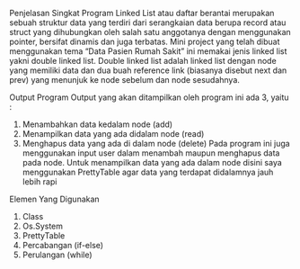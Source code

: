 Penjelasan Singkat Program
Linked List atau daftar berantai merupakan sebuah struktur data yang terdiri dari serangkaian data berupa record atau struct yang dihubungkan oleh salah satu anggotanya dengan menggunakan pointer, bersifat dinamis dan juga terbatas. Mini project yang telah dibuat menggunakan tema “Data Pasien Rumah Sakit”  ini memakai jenis linked list yakni double linked list. Double linked list adalah linked list dengan node yang memiliki data dan dua buah reference link (biasanya disebut next dan prev) yang menunjuk ke node sebelum dan node sesudahnya.

Output Program
Output yang akan ditampilkan oleh program ini ada 3, yaitu :
1. Menambahkan data kedalam node (add)
2. Menampilkan data yang ada didalam node (read)
3. Menghapus data yang ada di dalam node (delete)
Pada program ini juga menggunakan input user dalam menambah maupun menghapus data pada node. Untuk menampilkan data yang ada dalam node disini saya menggunakan PrettyTable agar data yang terdapat didalamnya jauh lebih rapi

Elemen Yang Digunakan
1. Class
2. Os.System 
3. PrettyTable 
4. Percabangan (if-else)
5. Perulangan (while)